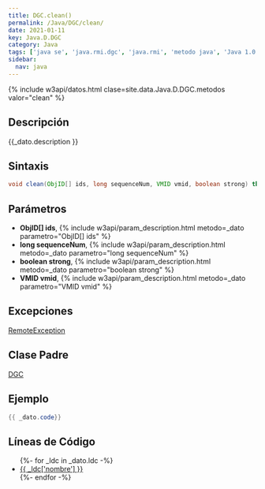 ```yaml
---
title: DGC.clean()
permalink: /Java/DGC/clean/
date: 2021-01-11
key: Java.D.DGC
category: Java
tags: ['java se', 'java.rmi.dgc', 'java.rmi', 'metodo java', 'Java 1.0']
sidebar: 
  nav: java
---
```


{% include w3api/datos.html clase=site.data.Java.D.DGC.metodos valor="clean" %}

## Descripción
{{_dato.description }}

## Sintaxis
~~~java
void clean(ObjID[] ids, long sequenceNum, VMID vmid, boolean strong) throws RemoteException
~~~

## Parámetros
* **ObjID[] ids**,  {% include w3api/param_description.html metodo=_dato parametro="ObjID[] ids" %}
* **long sequenceNum**,  {% include w3api/param_description.html metodo=_dato parametro="long sequenceNum" %}
* **boolean strong**,  {% include w3api/param_description.html metodo=_dato parametro="boolean strong" %}
* **VMID vmid**,  {% include w3api/param_description.html metodo=_dato parametro="VMID vmid" %}

## Excepciones
[RemoteException](/Java/RemoteException/)

## Clase Padre
[DGC](/Java/DGC/)

## Ejemplo
~~~java
{{ _dato.code}}
~~~

## Líneas de Código
<ul>
{%- for _ldc in _dato.ldc -%}
   <li>
       <a href="{{_ldc['url'] }}">{{ _ldc['nombre'] }}</a>
   </li>
{%- endfor -%}
</ul>
